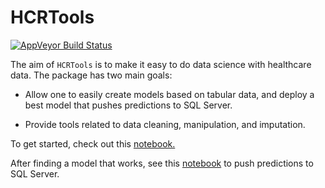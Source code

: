 # HCRTools

[![AppVeyor Build Status](https://ci.appveyor.com/api/projects/status/github/levithatcher/HCRTools?branch=master&svg=true)](https://ci.appveyor.com/project/levithatcher/HCRTools)


The aim of `HCRTools` is to make it easy to do data science with healthcare 
data. The package has two main goals:

-  Allow one to easily create models based on tabular data, and deploy a best
model that pushes predictions to SQL Server.

-  Provide tools related to data cleaning, manipulation, and imputation.

To get started, check out this [notebook.](notebooks/HCRToolsExample1.ipynb)

After finding a model that works, see this
[notebook](notebooks/HCRToolsExample2.ipynb) to push predictions to SQL Server.
